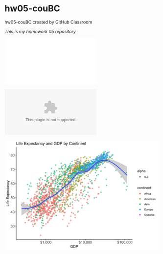 # hw05-couBC
hw05-couBC created by GitHub Classroom

*This is my homework 05 repository*

![This is the link to the md file](hw05_couBC.md) 

![This is the link to the csv file](mer_gap.csv)

![This is the link to the hw05 plot](hw05_plot.png)

